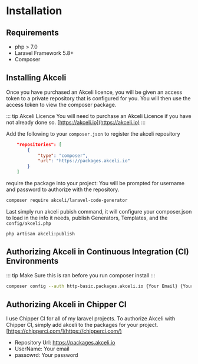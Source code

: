 # Installation

## Requirements

* php > 7.0
* Laravel Framework 5.8+
* Composer

## Installing Akceli

Once you have purchased an Akceli licence, you will be given an access token to a private repository that is configured for you.
You will then use the access token to view the composer package.

::: tip Akceli Licence
You will need to purchase an Akceli Licence if you have not already done so.
[https://akceli.io](https://akceli.io)
:::

Add the following to your `composer.json` to register the akceli repository
``` json  composer.json
    "repositories": [
        {
            "type": "composer",
            "url": "https://packages.akceli.io"
        }
    ]
```

require the package into your project: You will be prompted for username and password to authorize with the repository.

``` sh
composer require akceli/laravel-code-generator
```

Last simply run akceli pubish command, it will configure your composer.json to load in the info it needs, publish Generators, Templates, and the `config/akceli.php`
```gitignore
php artisan akceli:publish
```

## Authorizing Akceli in Continuous Integration (CI) Environments

::: tip
Make Sure this is ran before you run composer install
:::

``` sh
composer config --auth http-basic.packages.akceli.io {Your Email} {Your Password}
```

## Authorizing Akceli in Chipper CI

I use Chipper CI for all of my laravel projects.  To authorize Akceli with Chipper CI, simply add akceli to the packages for your project.
[https://chipperci.com/](https://chipperci.com/)

* Repository Url: https://packages.akceli.io
* UserName: Your email
* passowrd: Your password


